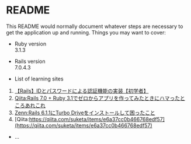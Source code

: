 # README

This README would normally document whatever steps are necessary to get the
application up and running.
Things you may want to cover:

* Ruby version   
  3.1.3  

* Rails version   
  7.0.4.3   

* List of learning sites   
1. [【Rails】IDとパスワードによる認証機能の実装【初学者】](https://autovice.jp/articles/168)
1. [Qiita:Rails 7.0 + Ruby 3.1でゼロからアプリを作ってみたときにハマったところあれこれ](https://qiita.com/jnchito/items/5c41a7031404c313da1f)
1. [Zenn:Rails 6.1.1にTurbo Driveをインストールして困ったこと](https://zenn.dev/satococoa/articles/95122320f1ca87)
1. [Qiita:https://qiita.com/suketa/items/e6a37cc0b466768edf57](https://qiita.com/suketa/items/e6a37cc0b466768edf57)
* ...
